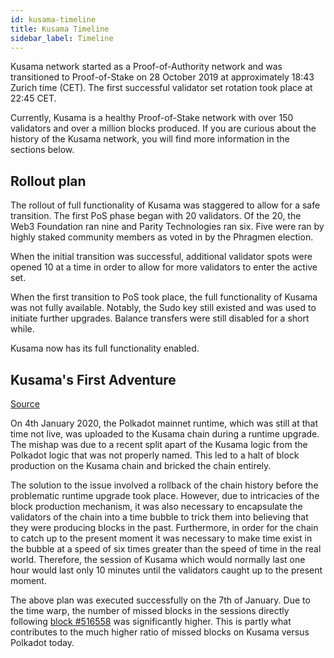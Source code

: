 ```yaml
---
id: kusama-timeline
title: Kusama Timeline
sidebar_label: Timeline
---
```


Kusama network started as a Proof-of-Authority network and was transitioned to Proof-of-Stake on 28
October 2019 at approximately 18:43 Zurich time (CET). The first successful validator set rotation
took place at 22:45 CET.

Currently, Kusama is a healthy Proof-of-Stake network with over 150 validators and over a million
blocks produced. If you are curious about the history of the Kusama network, you will find more
information in the sections below.

## Rollout plan

The rollout of full functionality of Kusama was staggered to allow for a safe transition. The first
PoS phase began with 20 validators. Of the 20, the Web3 Foundation ran nine and Parity Technologies
ran six. Five were ran by highly staked community members as voted in by the Phragmen election.

When the initial transition was successful, additional validator spots were opened 10 at a time in
order to allow for more validators to enter the active set.

When the first transition to PoS took place, the full functionality of Kusama was not fully
available. Notably, the Sudo key still existed and was used to initiate further upgrades. Balance
transfers were still disabled for a short while.

Kusama now has its full functionality enabled.

## Kusama's First Adventure

[Source](https://polkadot.network/kusamas-first-adventure/)

On 4th January 2020, the Polkadot mainnet runtime, which was still at that time not live, was
uploaded to the Kusama chain during a runtime upgrade. The mishap was due to a recent split apart of
the Kusama logic from the Polkadot logic that was not properly named. This led to a halt of block
production on the Kusama chain and bricked the chain entirely.

The solution to the issue involved a rollback of the chain history before the problematic runtime
upgrade took place. However, due to intricacies of the block production mechanism, it was also
necessary to encapsulate the validators of the chain into a time bubble to trick them into believing
that they were producing blocks in the past. Furthermore, in order for the chain to catch up to the
present moment it was necessary to make time exist in the bubble at a speed of six times greater
than the speed of time in the real world. Therefore, the session of Kusama which would normally last
one hour would last only 10 minutes until the validators caught up to the present moment.

The above plan was executed successfully on the 7th of January. Due to the time warp, the number of
missed blocks in the sessions directly following
[block #516558](https://polkascan.io/kusama/block/516558) was significantly higher. This is partly
what contributes to the much higher ratio of missed blocks on Kusama versus Polkadot today.
